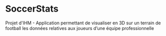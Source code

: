 # SoccerStats
Projet d'IHM - Application permettant de visualiser en 3D sur un terrain de football les données relatives aux joueurs d’une équipe professionnelle

